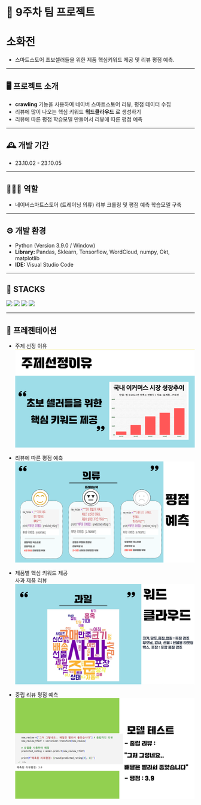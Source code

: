 # 🚩 9주차 팀 프로젝트
# **소화전**
- 스마트스토어 초보셀러들을 위한 제품 핵심키워드 제공 및 리뷰 평점 예측.

----------------------------------------------------------

## 🖥️ 프로젝트 소개
-  **crawling** 기능을 사용하여 네이버 스마트스토어 리뷰, 평점 데이터 수집
-  리뷰에 많이 나오는 핵심 키워드 **워드클라우드** 로 생성하기
-  리뷰에 따른 평점 학습모델 만들어서 리뷰에 따른 평점 예측
----------------------------------------------------------

## 🕰️ 개발 기간
* 23.10.02 - 23.10.05
----------------------------------------------------------

## 🧑‍🤝‍🧑 역할
 - 네이버스마트스토어 (트레이닝 의류) 리뷰 크롤링 및 평점 예측 학습모델 구축

----------------------------------------------------------

## ⚙️ 개발 환경
- Python (Version 3.9.0 / Window)
- <strong>Library: </strong> Pandas, Sklearn, Tensorflow, WordCloud, numpy, Okt, matplotlib
- <strong>IDE: </strong> Visual Studio Code

----------------------------------------------------------
## 📓 STACKS
 <img src="https://img.shields.io/badge/Python-3776AB?style=for-the-badge&logo=Python&logoColor=white"> <img src="https://img.shields.io/badge/Jupyter-F37626?style=for-the-badge&logo=Jupyter&logoColor=white"> <img src="https://img.shields.io/badge/Pandas-150458?style=for-the-badge&logo=Pandas&logoColor=white">
 <img src="https://img.shields.io/badge/tensorflow-FF6F00?style=for-the-badge&logo=TensorFlow&logoColor=white">

----------------------------------------------------------
## 📌 프레젠테이션
* 주제 선정 이유
![Alt text](../read_img/9week/9-1.png)

* 리뷰에 따른 평점 예측
![Alt text](../read_img/9week/9-2.png)

* 제품별  핵심 키워드 제공<br>
사과 제품 리뷰<br>
![Alt text](../read_img/9week/9-3.jpg)

* 중립 리뷰 평점 예측
![Alt text](../read_img/9week/9-4.png)
